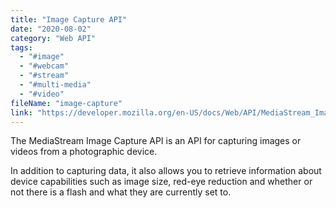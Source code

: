 ```yaml
---
title: "Image Capture API"
date: "2020-08-02"
category: "Web API"
tags:
  - "#image"
  - "#webcam"
  - "#stream"
  - "#multi-media"
  - "#video"
fileName: "image-capture"
link: "https://developer.mozilla.org/en-US/docs/Web/API/MediaStream_Image_Capture_API"
---
```

The MediaStream Image Capture API is an API for capturing images or videos from a photographic device. 

In addition to capturing data, it also allows you to retrieve information about device capabilities such as image size, red-eye reduction and whether or not there is a flash and what they are currently set to.